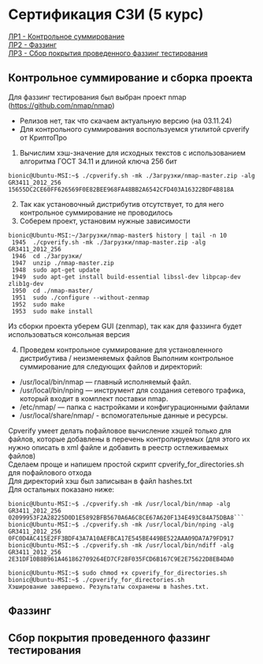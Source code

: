 # Сертификация СЗИ (5 курс)

[ЛР1 - Контрольное суммирование](#1) <br>
[ЛР2 - Фаззинг](#2) <br>
[ЛР3 - Сбор покрытия проведенного фаззинг тестирования](#3) <br>

<h2 id="0">Контрольное суммирование и сборка проекта</h2>

Для фаззинг тестирования был выбран проект nmap (https://github.com/nmap/nmap)
- Релизов нет, так что скачаем актуальную версию (на 03.11.24)
- Для контрольного суммирования воспользуемся утилитой cpverify от КриптоПро
1) Вычислим хэш-значение для исходных текстов с использованием алгоритма  ГОСТ 34.11 и длиной ключа 256 бит 
```
bionic@Ubuntu-MSI:~$ ./cpverify.sh -mk ./Загрузки/nmap-master.zip -alg GR3411_2012_256
15655DC2CE60FF626569F0E82BEE968FA48BB2A6542CFD403A16322BDF4B818A
```

2) Так как установочный дистрибутив отсутствует, то для него контрольное суммирование не проводилось
3) Соберем проект, установим нужные зависимости 
```
bionic@Ubuntu-MSI:~/Загрузки/nmap-master$ history | tail -n 10
 1945  ./cpverify.sh -mk ./Загрузки/nmap-master.zip -alg GR3411_2012_256
 1946  cd ./Загрузки/
 1947  unzip ./nmap-master.zip 
 1948  sudo apt-get update
 1949  sudo apt-get install build-essential libssl-dev libpcap-dev zlib1g-dev
 1950  cd ./nmap-master/
 1951  sudo ./configure --without-zenmap
 1952  sudo make
 1953  sudo make install 
```
Из сборки проекта уберем GUI (zenmap), так как для фаззинга будет использоваться консольная версия

4) Проведем контрольное суммирование для установленного дистрибутива / неизменяемых файлов
Выполним контрольное суммирование для следующих файлов и директорий:
- /usr/local/bin/nmap — главный исполняемый файл.
- /usr/local/bin/nping — инструмент для создания сетевого трафика, который входит в комплект поставки nmap.
- /etc/nmap/ — папка с настройками и конфигурационными файлами
- /usr/local/share/nmap/ - вспомогательные данные и ресурсы.

Cpverify умеет делать пофайловое вычисление хэшей только для файлов, которые добавлены в перечень контролируемых
(для этого их нужно описать в xml файле и добавить в реестр остлеживаемых файлов) <br>
Сделаем проще и напишем простой скрипт cpverify_for_directories.sh для пофайлового отхода <br> 
Для директорий хэш был записыван в файл hashes.txt <br>
Для остальных показано ниже: <br>

```
bionic@Ubuntu-MSI:~$ ./cpverify.sh -mk /usr/local/bin/nmap -alg GR3411_2012_256
02099953F2A28225D0D1E5892BFB5670A6A6C8CE67A620F134E493C84A75DBA8```
bionic@Ubuntu-MSI:~$ ./cpverify.sh -mk /usr/local/bin/nping -alg GR3411_2012_256
0FC0D4AC415E2FF3BDF43A7A10AEFBCA17E545BE449BE522AAA09DA7A79FD917
bionic@Ubuntu-MSI:~$ ./cpverify.sh -mk /usr/local/bin/ndiff -alg GR3411_2012_256
2E31DF10B8B961A461862709264ED7CF28F035FCD6B167C9E2E75622D8EB4DA0

bionic@Ubuntu-MSI:~$ sudo chmod +x cpverify_for_directories.sh 
bionic@Ubuntu-MSI:~$ ./cpverify_for_directories.sh 
Хэширование завершено. Результаты сохранены в hashes.txt.
```
<h2 id="2">Фаззинг</h2>


<h2 id="3">Сбор покрытия проведенного фаззинг тестирования</h2>